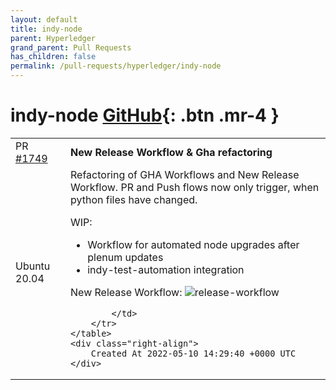 ```yaml
---
layout: default
title: indy-node
parent: Hyperledger
grand_parent: Pull Requests
has_children: false
permalink: /pull-requests/hyperledger/indy-node
---
```


# indy-node <span class="fs-3 right-align">[GitHub](https://github.com/hyperledger/indy-node){: .btn .mr-4 }</span>


<div>
    <table>
        <tr>
            <td>
                PR <a href="https://github.com/hyperledger/indy-node/pull/1749" class=".btn">#1749</a>
            </td>
            <td>
                <b>
                    New Release Workflow & Gha refactoring
                </b>
            </td>
        </tr>
        <tr>
            <td>
                <span class="chip">Ubuntu 20.04</span>
            </td>
            <td>
                Refactoring of GHA Workflows and New Release Workflow.
PR and Push flows now only trigger, when python files have changed.

WIP: 
+ Workflow for automated node upgrades after plenum updates
+ indy-test-automation integration

New Release Workflow:
![release-workflow](https://user-images.githubusercontent.com/87540518/167651914-06c07b62-b685-4cca-adf3-f007b34346e3.png)



            </td>
        </tr>
    </table>
    <div class="right-align">
        Created At 2022-05-10 14:29:40 +0000 UTC
    </div>
</div>

